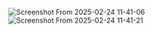 ![Screenshot From 2025-02-24 11-41-06](https://github.com/user-attachments/assets/e442820a-1a54-4dfe-b5ca-d913c814f8dd)
![Screenshot From 2025-02-24 11-41-21](https://github.com/user-attachments/assets/c1f956bd-b2ec-4b52-acf3-c15c7a74ae2a)
